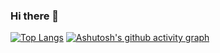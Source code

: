 ### Hi there 👋

[![Top Langs](https://github-readme-stats.vercel.app/api/top-langs/?username=SeongGwangJu)](https://github.com/anuraghazra/github-readme-stats)
[![Ashutosh's github activity graph](https://github-readme-activity-graph.vercel.app/graph?username=SeongGwangJu&theme=high-contrast)](https://github.com/ashutosh00710/github-readme-activity-graph)
